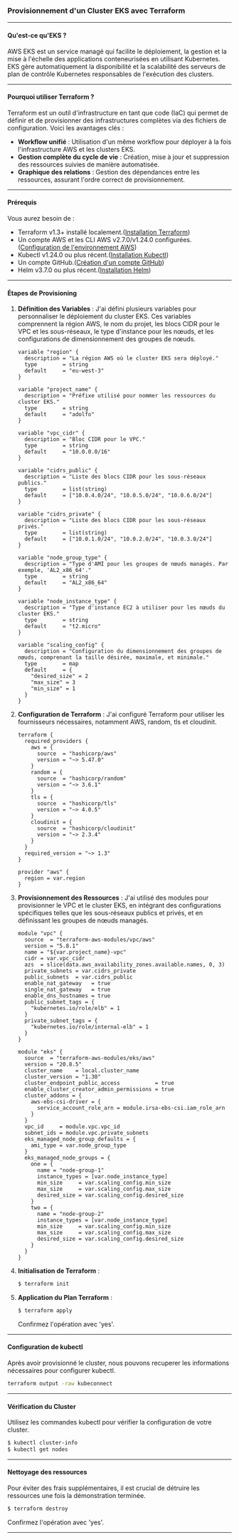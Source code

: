 ### Provisionnement d'un Cluster EKS avec Terraform

---

#### Qu'est-ce qu'EKS ?

AWS EKS est un service managé qui facilite le déploiement, la gestion et la mise à l'échelle des applications conteneurisées en utilisant Kubernetes. EKS gère automatiquement la disponibilité et la scalabilité des serveurs de plan de contrôle Kubernetes responsables de l'exécution des clusters.

---

#### Pourquoi utiliser Terraform ?

Terraform est un outil d'infrastructure en tant que code (IaC) qui permet de définir et de provisionner des infrastructures complètes via des fichiers de configuration. Voici les avantages clés :

- **Workflow unifié** : Utilisation d'un même workflow pour déployer à la fois l'infrastructure AWS et les clusters EKS.
- **Gestion complète du cycle de vie** : Création, mise à jour et suppression des ressources suivies de manière automatisée.
- **Graphique des relations** : Gestion des dépendances entre les ressources, assurant l'ordre correct de provisionnement.

---

#### Prérequis

Vous aurez besoin de :

- Terraform v1.3+ installé localement.([Installation Terraform](https://docs.aws.amazon.com/fr_fr/cli/latest/userguide/getting-started-install.html))
- Un compte AWS et les CLI AWS v2.7.0/v1.24.0 configurées.([Configuration de l'environnement AWS](https://docs.aws.amazon.com/fr_fr/cli/latest/userguide/getting-started-configure.html))
- Kubectl v1.24.0 ou plus récent.([Installation Kubectl](https://kubernetes.io/docs/tasks/tools/install-kubectl/))
- Un compte GitHub.([Création d'un compte GitHub](https://docs.github.com/en/get-started/onboarding/getting-started-with-your-github-account))
- Helm v3.7.0 ou plus récent.([Installation Helm](https://helm.sh/docs/intro/install/))

---

#### Étapes de Provisioning

1. **Définition des Variables** :
   J'ai défini plusieurs variables pour personnaliser le déploiement du cluster EKS. Ces variables comprennent la région AWS, le nom du projet, les blocs CIDR pour le VPC et les sous-réseaux, le type d'instance pour les nœuds, et les configurations de dimensionnement des groupes de nœuds.

   ```hcl
   variable "region" {
     description = "La région AWS où le cluster EKS sera déployé."
     type        = string
     default     = "eu-west-3"
   }
   
   variable "project_name" {
     description = "Préfixe utilisé pour nommer les ressources du cluster EKS."
     type        = string
     default     = "adolfo"
   }
   
   variable "vpc_cidr" {
     description = "Bloc CIDR pour le VPC."
     type        = string
     default     = "10.0.0.0/16"
   }
   
   variable "cidrs_public" {
     description = "Liste des blocs CIDR pour les sous-réseaux publics."
     type        = list(string)
     default     = ["10.0.4.0/24", "10.0.5.0/24", "10.0.6.0/24"]
   }
   
   variable "cidrs_private" {
     description = "Liste des blocs CIDR pour les sous-réseaux privés."
     type        = list(string)
     default     = ["10.0.1.0/24", "10.0.2.0/24", "10.0.3.0/24"]
   }
   
   variable "node_group_type" {
     description = "Type d'AMI pour les groupes de nœuds managés. Par exemple, 'AL2_x86_64'."
     type        = string
     default     = "AL2_x86_64"
   }
   
   variable "node_instance_type" {
     description = "Type d'instance EC2 à utiliser pour les nœuds du cluster EKS."
     type        = string
     default     = "t2.micro"
   }
   
   variable "scaling_config" {
     description = "Configuration du dimensionnement des groupes de nœuds, comprenant la taille désirée, maximale, et minimale."
     type        = map
     default     = {
       "desired_size" = 2
       "max_size" = 3
       "min_size" = 1
     }
   }
   ```
2. **Configuration de Terraform** :
   J'ai configuré Terraform pour utiliser les fournisseurs nécessaires, notamment AWS, random, tls et cloudinit.

   ```hcl
   terraform {
     required_providers {
       aws = {
         source  = "hashicorp/aws"
         version = "~> 5.47.0"
       }
       random = {
         source  = "hashicorp/random"
         version = "~> 3.6.1"
       }
       tls = {
         source  = "hashicorp/tls"
         version = "~> 4.0.5"
       }
       cloudinit = {
         source  = "hashicorp/cloudinit"
         version = "~> 2.3.4"
       }
     }
     required_version = "~> 1.3"
   }
   
   provider "aws" {
     region = var.region
   }
   ```
3. **Provisionnement des Ressources** :
   J'ai utilisé des modules pour provisionner le VPC et le cluster EKS, en intégrant des configurations spécifiques telles que les sous-réseaux publics et privés, et en définissant les groupes de nœuds managés.

   ```hcl
   module "vpc" {
     source  = "terraform-aws-modules/vpc/aws"
     version = "5.8.1"
     name = "${var.project_name}-vpc"
     cidr = var.vpc_cidr
     azs  = slice(data.aws_availability_zones.available.names, 0, 3)
     private_subnets = var.cidrs_private
     public_subnets  = var.cidrs_public
     enable_nat_gateway   = true
     single_nat_gateway   = true
     enable_dns_hostnames = true
     public_subnet_tags = {
       "kubernetes.io/role/elb" = 1
     }
     private_subnet_tags = {
       "kubernetes.io/role/internal-elb" = 1
     }
   }
   
   module "eks" {
     source  = "terraform-aws-modules/eks/aws"
     version = "20.8.5"
     cluster_name    = local.cluster_name
     cluster_version = "1.30"
     cluster_endpoint_public_access           = true
     enable_cluster_creator_admin_permissions = true
     cluster_addons = {
       aws-ebs-csi-driver = {
         service_account_role_arn = module.irsa-ebs-csi.iam_role_arn
       }
     }
     vpc_id     = module.vpc.vpc_id
     subnet_ids = module.vpc.private_subnets
     eks_managed_node_group_defaults = {
       ami_type = var.node_group_type
     }
     eks_managed_node_groups = {
       one = {
         name = "node-group-1"
         instance_types = [var.node_instance_type]
         min_size     = var.scaling_config.min_size
         max_size     = var.scaling_config.max_size
         desired_size = var.scaling_config.desired_size
       }
       two = {
         name = "node-group-2"
         instance_types = [var.node_instance_type]
         min_size     = var.scaling_config.min_size
         max_size     = var.scaling_config.max_size
         desired_size = var.scaling_config.desired_size
       }
     }
   }
   ```
4. **Initialisation de Terraform** :

   ```sh
   $ terraform init
   ```
5. **Application du Plan Terraform** :

   ```sh
   $ terraform apply
   ```

   Confirmez l'opération avec 'yes'.

---

#### Configuration de kubectl

Après avoir provisionné le cluster, nous pouvons recuperer les informations nécessaires pour configurer kubectl.

```sh
terraform output -raw kubeconnect
```

---

#### Vérification du Cluster

Utilisez les commandes kubectl pour vérifier la configuration de votre cluster.

```sh
$ kubectl cluster-info
$ kubectl get nodes
```

---

#### Nettoyage des ressources

Pour éviter des frais supplémentaires, il est crucial de détruire les ressources une fois la démonstration terminée.

```sh
$ terraform destroy
```

Confirmez l'opération avec 'yes'.

---
